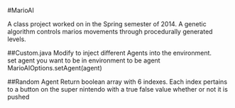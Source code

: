 #MarioAI

A class project worked on in the Spring semester of 2014. A genetic algorithm controls marios movements through procedurally generated levels.

##Custom.java
Modify to inject different Agents into the environment.  
set agent you want to be in environment to be agent
MarioAIOptions.setAgent(agent) 

##Random Agent
Return boolean array with 6 indexes. Each index pertains to a button on the super nintendo with a true false value whether or not it is pushed
